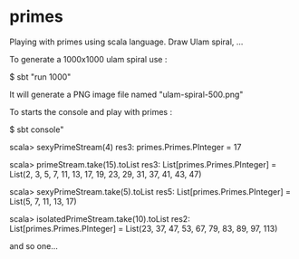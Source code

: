 primes
======

Playing with primes using scala language. Draw Ulam spiral, ...

To generate a 1000x1000 ulam spiral use : 

$ sbt "run 1000"

It will generate a PNG image file named "ulam-spiral-500.png"


To starts the console and play with primes :

$ sbt console"

scala> sexyPrimeStream(4)
res3: primes.Primes.PInteger = 17

scala> primeStream.take(15).toList
res3: List[primes.Primes.PInteger] = List(2, 3, 5, 7, 11, 13, 17, 19, 23, 29, 31, 37, 41, 43, 47)

scala> sexyPrimeStream.take(5).toList
res5: List[primes.Primes.PInteger] = List(5, 7, 11, 13, 17)

scala> isolatedPrimeStream.take(10).toList
res2: List[primes.Primes.PInteger] = List(23, 37, 47, 53, 67, 79, 83, 89, 97, 113)


and so one...
